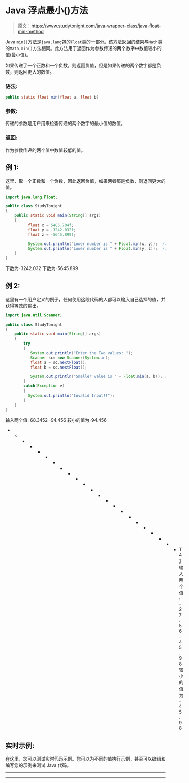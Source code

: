 # Java 浮点最小()方法

> 原文：<https://www.studytonight.com/java-wrapper-class/java-float-min-method>

Java `min()`方法是`java.lang`包的`Float`类的一部分。该方法返回的结果与`Math`类的`Math.min()`方法相同。此方法用于返回作为参数传递的两个数字中数值较小的值(最小值)。

如果传递了一个正数和一个负数，则返回负值，但是如果传递的两个数字都是负数，则返回更大的数值。

### 语法:

```java
public static float min(float a, float b) 
```

### 参数:

传递的参数是用户用来检查传递的两个数字的最小值的数值。

### 返回:

作为参数传递的两个值中数值较低的值。

## 例 1:

这里，取一个正数和一个负数，因此返回负值，如果两者都是负数，则返回更大的值。

```java
import java.lang.Float;

public class StudyTonight 
{  
    public static void main(String[] args) 
    {        
          float x = 5485.704f;  
          float y = -3242.032f; 
          float z = -5645.899f;

          System.out.println("Lower number is " + Float.min(x, y));  // print the larger number between x and y 
          System.out.println("Lower number is " + Float.min(y, z));  // print the larger number between y and z
    }  
}
```

下数为-3242.032
下数为-5645.899

## 例 2:

这里有一个用户定义的例子，任何使用这段代码的人都可以输入自己选择的值，并获得等效的输出。

```java
import java.util.Scanner; 

public class StudyTonight
{  
    public static void main(String[] args) 
    {  
        try
        {
           System.out.println("Enter the Two values: ");  
           Scanner sc= new Scanner(System.in);  
           float a = sc.nextFloat();  
           float b = sc.nextFloat();               

           System.out.println("Smaller value is " + Float.min(a, b)); //Print the larger number between a and b  
        }
        catch(Exception e)
        {
          System.out.println("Invalid Input!!");
        }   
    }  
} 
```

输入两个值:
68.3452 -94.456
较小的值为-94.456
* * * * * * * * * * * * * * * * * * * * * * * T4】输入两个值:
-27.56 -45.98
较小的值为-45.98

## 实时示例:

在这里，您可以测试实时代码示例。您可以为不同的值执行示例，甚至可以编辑和编写您的示例来测试 Java 代码。

* * *

* * *